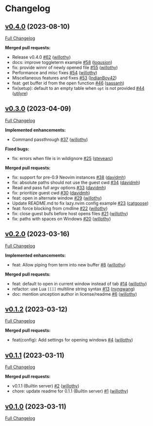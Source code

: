 # Changelog

## [v0.4.0](https://github.com/willothy/flatten.nvim/tree/v0.4.0) (2023-08-10)

[Full Changelog](https://github.com/willothy/flatten.nvim/compare/v0.3.0...v0.4.0)

**Merged pull requests:**

- Release v0.4.0 [\#62](https://github.com/willothy/flatten.nvim/pull/62) ([willothy](https://github.com/willothy))
- docs: improve toggleterm example [\#58](https://github.com/willothy/flatten.nvim/pull/58) ([loqusion](https://github.com/loqusion))
- fix: provide winnr of newly opened file [\#55](https://github.com/willothy/flatten.nvim/pull/55) ([willothy](https://github.com/willothy))
- Performance and misc fixes [\#54](https://github.com/willothy/flatten.nvim/pull/54) ([willothy](https://github.com/willothy))
- Miscellaneous features and fixes [\#53](https://github.com/willothy/flatten.nvim/pull/53) ([IndianBoy42](https://github.com/IndianBoy42))
- feat: get buffer id from the open function [\#46](https://github.com/willothy/flatten.nvim/pull/46) ([sassanh](https://github.com/sassanh))
- fix\(setup\): default to an empty table when `opt` is not provided [\#44](https://github.com/willothy/flatten.nvim/pull/44) ([utilyre](https://github.com/utilyre))

## [v0.3.0](https://github.com/willothy/flatten.nvim/tree/v0.3.0) (2023-04-09)

[Full Changelog](https://github.com/willothy/flatten.nvim/compare/v0.2.0...v0.3.0)

**Implemented enhancements:**

- Command passthrough [\#37](https://github.com/willothy/flatten.nvim/pull/37) ([willothy](https://github.com/willothy))

**Fixed bugs:**

- fix: errors when file is in wildignore [\#25](https://github.com/willothy/flatten.nvim/pull/25) ([stevearc](https://github.com/stevearc))

**Merged pull requests:**

- fix: support for pre-0.9 Neovim instances [\#38](https://github.com/willothy/flatten.nvim/pull/38) ([davidmh](https://github.com/davidmh))
- fix: absolute paths should not use the guest cwd [\#34](https://github.com/willothy/flatten.nvim/pull/34) ([davidmh](https://github.com/davidmh))
- Read and pass full argv options [\#33](https://github.com/willothy/flatten.nvim/pull/33) ([davidmh](https://github.com/davidmh))
- fix: prioritize guest cwd [\#30](https://github.com/willothy/flatten.nvim/pull/30) ([davidmh](https://github.com/davidmh))
- feat: open in alternate window [\#29](https://github.com/willothy/flatten.nvim/pull/29) ([willothy](https://github.com/willothy))
- Update README.md to fix lazy.nvim config example [\#23](https://github.com/willothy/flatten.nvim/pull/23) ([catgoose](https://github.com/catgoose))
- feat: force blocking from cmdline [\#22](https://github.com/willothy/flatten.nvim/pull/22) ([willothy](https://github.com/willothy))
- fix: close guest bufs before host opens files [\#21](https://github.com/willothy/flatten.nvim/pull/21) ([willothy](https://github.com/willothy))
- fix: paths with spaces on Windows [\#20](https://github.com/willothy/flatten.nvim/pull/20) ([willothy](https://github.com/willothy))

## [v0.2.0](https://github.com/willothy/flatten.nvim/tree/v0.2.0) (2023-03-16)

[Full Changelog](https://github.com/willothy/flatten.nvim/compare/v0.1.2...v0.2.0)

**Implemented enhancements:**

- feat: Allow piping from term into new buffer [\#8](https://github.com/willothy/flatten.nvim/pull/8) ([willothy](https://github.com/willothy))

**Merged pull requests:**

- feat: default to open in current window instead of tab [\#14](https://github.com/willothy/flatten.nvim/pull/14) ([willothy](https://github.com/willothy))
- refactor: use Lua `[[]]` multiline string syntax [\#13](https://github.com/willothy/flatten.nvim/pull/13) ([nyngwang](https://github.com/nyngwang))
- doc: mention unception author in license/readme [\#6](https://github.com/willothy/flatten.nvim/pull/6) ([willothy](https://github.com/willothy))

## [v0.1.2](https://github.com/willothy/flatten.nvim/tree/v0.1.2) (2023-03-12)

[Full Changelog](https://github.com/willothy/flatten.nvim/compare/v0.1.1...v0.1.2)

**Merged pull requests:**

- feat\(config\): Add settings for opening windows [\#4](https://github.com/willothy/flatten.nvim/pull/4) ([willothy](https://github.com/willothy))

## [v0.1.1](https://github.com/willothy/flatten.nvim/tree/v0.1.1) (2023-03-11)

[Full Changelog](https://github.com/willothy/flatten.nvim/compare/v0.1.0...v0.1.1)

**Merged pull requests:**

- v0.1.1 \(Builtin server\) [\#2](https://github.com/willothy/flatten.nvim/pull/2) ([willothy](https://github.com/willothy))
- chore: update readme for 0.1.1 \(Builtin server\) [\#1](https://github.com/willothy/flatten.nvim/pull/1) ([willothy](https://github.com/willothy))

## [v0.1.0](https://github.com/willothy/flatten.nvim/tree/v0.1.0) (2023-03-11)

[Full Changelog](https://github.com/willothy/flatten.nvim/compare/4a72062a4ff97a556b0d0a95348b49028f2b9ecf...v0.1.0)

